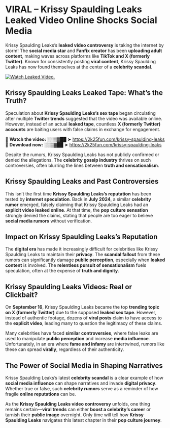 # VIRAL – Krissy Spaulding Leaks Leaked Video Online Shocks Social Media 

Krissy Spaulding Leaks’s **leaked video controversy** is taking the internet by storm! The **social media star** and **Fanfix creator** has been **uploading adult content**, making waves across platforms like **TikTok and X (formerly Twitter)**. Known for consistently posting **viral content**, Krissy Spaulding Leaks has now found themselves at the center of a **celebrity scandal**.  

[![Watch Leaked Video.](https://miro.medium.com/v2/resize:fit:828/format:webp/1*cilzJN44JGOrTw9NJCrNHA.gif "Watch Leaked Video")](https://2k25fun.com/krissy-spaulding-leaks)

## **Krissy Spaulding Leaks Leaked Tape: What’s the Truth?**  
Speculation about **Krissy Spaulding Leaks’s sex tape** began circulating after multiple **Twitter trends** suggested that the video was available online. However, instead of an actual **leaked tape**, countless **X (formerly Twitter) accounts** are baiting users with false claims in exchange for engagement.  

🔹 **Watch the video:** ░░▒▓██ ➤ https://2k25fun.com/krissy-spaulding-leaks  
🔹 **Download now:** ░░▒▓██ ➤ https://2k25fun.com/krissy-spaulding-leaks  

Despite the rumors, Krissy Spaulding Leaks has not publicly confirmed or denied the allegations. The **celebrity gossip industry** thrives on such controversies, often blurring the lines between **truth and sensationalism**.  

## **Krissy Spaulding Leaks and Past Controversies**  
This isn’t the first time **Krissy Spaulding Leaks’s reputation** has been tested by **internet speculation**. Back in **July 2024**, a similar **celebrity rumor** emerged, falsely claiming that Krissy Spaulding Leaks had an **explicit video leaked online**. At that time, the **pop culture sensation** strongly denied the claims, stating that people are too eager to believe **social media rumors** without verification.  

## **Impact on Krissy Spaulding Leaks’s Reputation**  
The **digital era** has made it increasingly difficult for celebrities like Krissy Spaulding Leaks to maintain their **privacy**. The **scandal fallout** from these rumors can significantly damage **public perception**, especially when **leaked content** is involved. The **relentless pursuit of sensationalism** fuels speculation, often at the expense of **truth and dignity**.  

## **Krissy Spaulding Leaks Videos: Real or Clickbait?**  
On **September 16**, Krissy Spaulding Leaks became the top **trending topic on X (formerly Twitter)** due to the supposed **leaked sex tape**. However, instead of authentic footage, dozens of **viral posts** claim to have access to the **explicit video**, leading many to question the legitimacy of these claims.  

Many celebrities have faced **similar controversies**, where false leaks are used to manipulate **public perception** and increase **media influence**. Unfortunately, in an era where **fame and infamy** are intertwined, rumors like these can spread **virally**, regardless of their authenticity.  

## **The Power of Social Media in Shaping Narratives**  
Krissy Spaulding Leaks’s latest **celebrity scandal** is a clear example of how **social media influence** can shape narratives and invade **digital privacy**. Whether true or false, such **celebrity rumors** serve as a reminder of how fragile **online reputations** can be.  

As the **Krissy Spaulding Leaks video controversy** unfolds, one thing remains certain—**viral trends** can either **boost a celebrity’s career** or tarnish their **public image** overnight. Only time will tell how **Krissy Spaulding Leaks** navigates this latest chapter in their **pop culture journey**. 